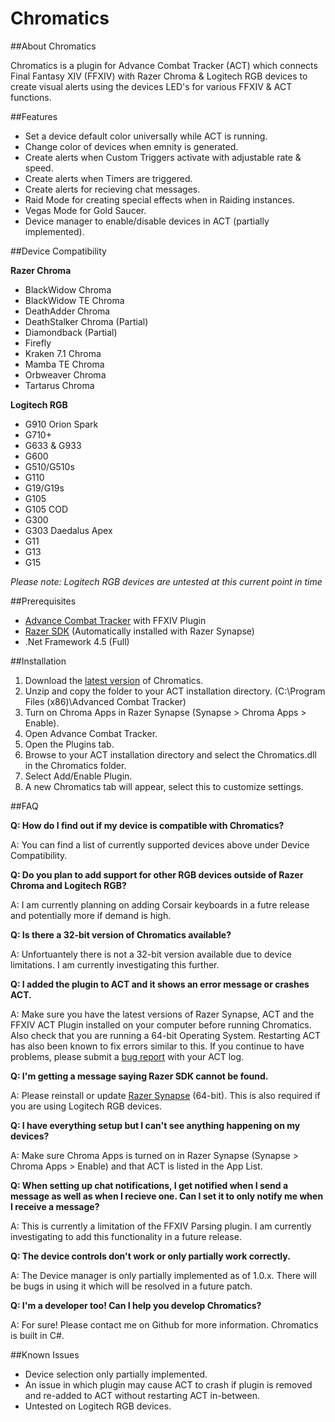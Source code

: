 # Chromatics

##About Chromatics

Chromatics is a plugin for Advance Combat Tracker (ACT) which connects Final Fantasy XIV (FFXIV) with Razer Chroma & Logitech RGB devices to create visual alerts using the devices LED's for various FFXIV & ACT functions.



##Features

* Set a device default color universally while ACT is running.
* Change color of devices when emnity is generated.
* Create alerts when Custom Triggers activate with adjustable rate & speed.
* Create alerts when Timers are triggered.
* Create alerts for recieving chat messages.
* Raid Mode for creating special effects when in Raiding instances.
* Vegas Mode for Gold Saucer.
* Device manager to enable/disable devices in ACT (partially implemented).


##Device Compatibility

**Razer Chroma**
* BlackWidow Chroma
* BlackWidow TE Chroma
* DeathAdder Chroma
* DeathStalker Chroma (Partial)
* Diamondback (Partial)
* Firefly
* Kraken 7.1 Chroma
* Mamba TE Chroma
* Orbweaver Chroma
* Tartarus Chroma

**Logitech RGB**
* G910 Orion Spark
* G710+
* G633 & G933
* G600
* G510/G510s
* G110
* G19/G19s
* G105
* G105 COD
* G300
* G303 Daedalus Apex
* G11
* G13
* G15

*Please note: Logitech RGB devices are untested at this current point in time*


##Prerequisites

* [Advance Combat Tracker](http://advancedcombattracker.com/) with FFXIV Plugin
* [Razer SDK](http://www.razerzone.com/au-en/synapse) (Automatically installed with Razer Synapse)
* .Net Framework 4.5 (Full)


##Installation

1. Download the [latest version](https://github.com/roxaskeyheart/Chromatics/releases) of Chromatics.
2. Unzip and copy the folder to your ACT installation directory. (C:\Program Files (x86)\Advanced Combat Tracker)
3. Turn on Chroma Apps in Razer Synapse (Synapse > Chroma Apps > Enable).
4. Open Advance Combat Tracker.
5. Open the Plugins tab.
6. Browse to your ACT installation directory and select the Chromatics.dll in the Chromatics folder.
7. Select Add/Enable Plugin.
8. A new Chromatics tab will appear, select this to customize settings.


##FAQ

**Q: How do I find out if my device is compatible with Chromatics?**

A: You can find a list of currently supported devices above under Device Compatibility.


**Q: Do you plan to add support for other RGB devices outside of Razer Chroma and Logitech RGB?**

A: I am currently planning on adding Corsair keyboards in a futre release and potentially more if demand is high.


**Q: Is there a 32-bit version of Chromatics available?**

A: Unfortuantely there is not a 32-bit version available due to device limitations. I am currently investigating this further.


**Q: I added the plugin to ACT and it shows an error message or crashes ACT.**

A: Make sure you have the latest versions of Razer Synapse, ACT and the FFXIV ACT Plugin installed on your computer before running Chromatics. Also check that you are running a 64-bit Operating System. Restarting ACT has also been known to fix errors similar to this. If you continue to have problems, please submit a [bug report](https://github.com/roxaskeyheart/Chromatics/issues) with your ACT log.


**Q: I'm getting a message saying Razer SDK cannot be found.**

A: Please reinstall or update [Razer Synapse](http://www.razerzone.com/au-en/synapse) (64-bit). This is also required if you are using Logitech RGB devices.


**Q: I have everything setup but I can't see anything happening on my devices?**

A: Make sure Chroma Apps is turned on in Razer Synapse (Synapse > Chroma Apps > Enable) and that ACT is listed in the App List.


**Q: When setting up chat notifications, I get notified when I send a message as well as when I recieve one. Can I set it to only notify me when I receive a message?**

A: This is currently a limitation of the FFXIV Parsing plugin. I am currently investigating to add this functionality in a future release.


**Q: The device controls don't work or only partially work correctly.**

A: The Device manager is only partially implemented as of 1.0.x. There will be bugs in using it which will be resolved in a future patch.


**Q: I'm a developer too! Can I help you develop Chromatics?**

A: For sure! Please contact me on Github for more information. Chromatics is built in C#.



##Known Issues

* Device selection only partially implemented.
* An issue in which plugin may cause ACT to crash if plugin is removed and re-added to ACT without restarting ACT in-between.
* Untested on Logitech RGB devices.
